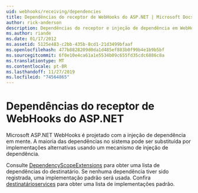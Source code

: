 ```yaml
---
uid: webhooks/receiving/dependencies
title: Dependências do receptor de WebHooks do ASP.NET | Microsoft Docs
author: rick-anderson
description: Dependências do receptor e injeção de dependência em WebHooks ASP.NET.
ms.author: riande
ms.date: 01/17/2012
ms.assetid: 5125e483-c2bb-435b-8cd1-21d3499bfaaf
ms.openlocfilehash: 477b8828209d0da1d485ef883b0f99b4e1b9b5bf
ms.sourcegitcommit: 6f0e10e4ca61a1e5534b09c655fd35cdc6886c8a
ms.translationtype: MT
ms.contentlocale: pt-BR
ms.lasthandoff: 11/27/2019
ms.locfileid: "74564865"
---
```

# <a name="aspnet-webhooks-receiver-dependencies"></a>Dependências do receptor de WebHooks do ASP.NET

Microsoft ASP.NET WebHooks é projetado com a injeção de dependência em mente. A maioria das dependências no sistema pode ser substituída por implementações alternativas usando um mecanismo de injeção de dependência.

Consulte [DependencyScopeExtensions](https://github.com/aspnet/aspnetWebHooks/blob/master/src/Microsoft.AspNet.WebHooks.Receivers/Extensions/DependencyScopeExtensions.cs) para obter uma lista de dependências do destinatário. Se nenhuma dependência tiver sido registrada, uma implementação padrão será usada. Confira [destinatárioservices](https://github.com/aspnet/aspnetWebHooks/blob/master/src/Microsoft.AspNet.WebHooks.Receivers/Services/ReceiverServices.cs) para obter uma lista de implementações padrão.
